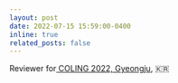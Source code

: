 ```yaml
---
layout: post
date: 2022-07-15 15:59:00-0400
inline: true
related_posts: false
---
```


Reviewer for<a href="https://coling2022.org/"> COLING 2022, Gyeongju</a>, 🇰🇷